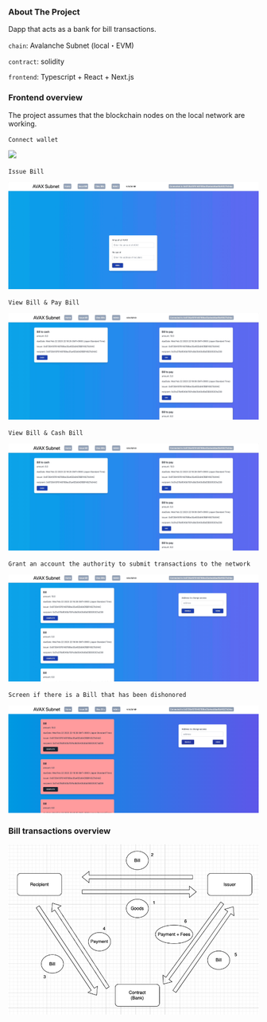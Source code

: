 ### About The Project

Dapp that acts as a bank for bill transactions.

`chain`: Avalanche Subnet (local・EVM)

`contract`: solidity

`frontend`: Typescript + React + Next.js

### Frontend overview

The project assumes that the blockchain nodes on the local network are working.

`Connect wallet`

![](/public/ConnectWallet.gif)

`Issue Bill`

![](/public/IssueBill.gif)

`View Bill & Pay Bill`

![](/public/PayBill.gif)

`View Bill & Cash Bill`

![](/public/CashBill.gif)

`Grant an account the authority to submit transactions to the network`

![](/public/Authorize.gif)

`Screen if there is a Bill that has been dishonored`

![](/public/Dishonored.png)

### Bill transactions overview
![](/public/overview.png)
